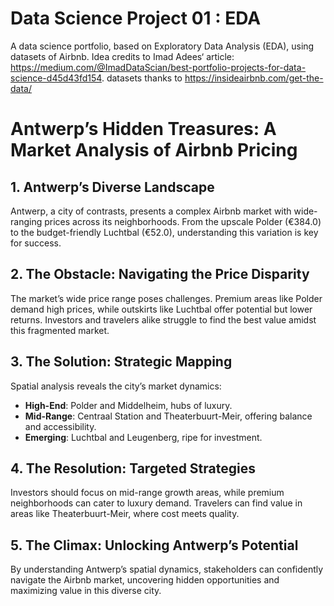 # Data Science Project 01 : EDA

A data science portfolio, based on Exploratory Data Analysis (EDA), using datasets of Airbnb.
Idea credits to Imad Adees‘ article: https://medium.com/@ImadDataScian/best-portfolio-projects-for-data-science-d45d43fd154.
datasets thanks to https://insideairbnb.com/get-the-data/

# Antwerp’s Hidden Treasures: A Market Analysis of Airbnb Pricing

## 1. Antwerp’s Diverse Landscape
Antwerp, a city of contrasts, presents a complex Airbnb market with wide-ranging prices across its neighborhoods. From the upscale Polder (€384.0) to the budget-friendly Luchtbal (€52.0), understanding this variation is key for success.

## 2. The Obstacle: Navigating the Price Disparity
The market’s wide price range poses challenges. Premium areas like Polder demand high prices, while outskirts like Luchtbal offer potential but lower returns. Investors and travelers alike struggle to find the best value amidst this fragmented market.

## 3. The Solution: Strategic Mapping
Spatial analysis reveals the city’s market dynamics:
- **High-End**: Polder and Middelheim, hubs of luxury.
- **Mid-Range**: Centraal Station and Theaterbuurt-Meir, offering balance and accessibility.
- **Emerging**: Luchtbal and Leugenberg, ripe for investment.

## 4. The Resolution: Targeted Strategies
Investors should focus on mid-range growth areas, while premium neighborhoods can cater to luxury demand. Travelers can find value in areas like Theaterbuurt-Meir, where cost meets quality.

## 5. The Climax: Unlocking Antwerp’s Potential
By understanding Antwerp’s spatial dynamics, stakeholders can confidently navigate the Airbnb market, uncovering hidden opportunities and maximizing value in this diverse city.
